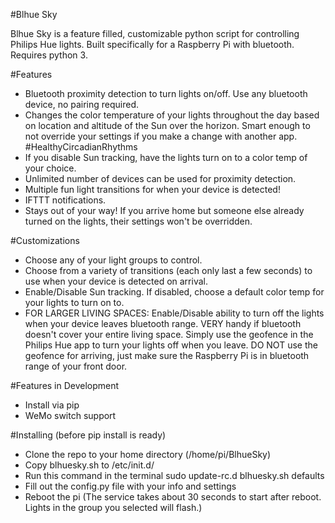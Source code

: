 #Blhue Sky

Blhue Sky is a feature filled, customizable python script for controlling Philips Hue lights. Built specifically for a Raspberry Pi with bluetooth. Requires python 3.

#Features
- Bluetooth proximity detection to turn lights on/off. Use any bluetooth device, no pairing required.
- Changes the color temperature of your lights throughout the day based on location and altitude of the Sun over the horizon. Smart enough to not override your settings if you make a change with another app. #HealthyCircadianRhythms
- If you disable Sun tracking, have the lights turn on to a color temp of your choice.
- Unlimited number of devices can be used for proximity detection.
- Multiple fun light transitions for when your device is detected!
- IFTTT notifications.
- Stays out of your way! If you arrive home but someone else already turned on the lights, their settings won't be overridden.

#Customizations
- Choose any of your light groups to control.
- Choose from a variety of transitions (each only last a few seconds) to use when your device is detected on arrival.
- Enable/Disable Sun tracking. If disabled, choose a default color temp for your lights to turn on to.
- FOR LARGER LIVING SPACES: Enable/Disable ability to turn off the lights when your device leaves bluetooth range. VERY handy if bluetooth doesn't cover your entire living space. Simply use the geofence in the Philips Hue app to turn your lights off when you leave. DO NOT use the geofence for arriving, just make sure the Raspberry Pi is in bluetooth range of your front door.

#Features in Development
- Install via pip
- WeMo switch support

#Installing (before pip install is ready)
- Clone the repo to your home directory (/home/pi/BlhueSky)
- Copy blhuesky.sh to /etc/init.d/
- Run this command in the terminal sudo update-rc.d blhuesky.sh defaults
- Fill out the config.py file with your info and settings
- Reboot the pi (The service takes about 30 seconds to start after reboot. Lights in the group you selected will flash.)
